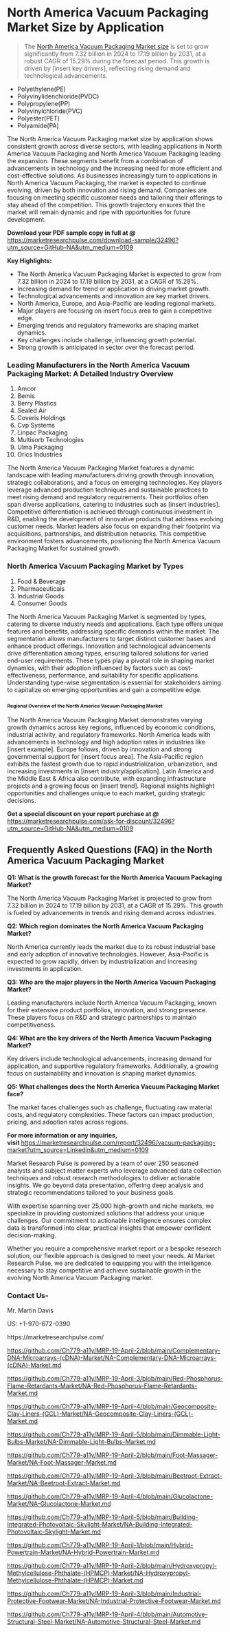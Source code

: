 <h1>North America Vacuum Packaging Market&nbsp;Size by Application</h1><blockquote><p>The <a href="https://marketresearchpulse.com/download-sample/32496?utm_source=GitHub-NA&amp;utm_medium=0109">North America Vacuum Packaging Market size</a> is set to grow significantly from 7.32 billion in 2024 to 17.19 billion by 2031, at a robust CAGR of 15.29% during the forecast period. This growth is driven by [insert key drivers], reflecting rising demand and technological advancements.</p></blockquote><ul><li>Polyethylene(PE) <li> Polyvinylidenchloride(PVDC) <li> Polypropylene(PP) <li> Polyvinylchloride(PVC) <li> Polyester(PET) <li> Polyamide(PA)</li></ul><p>The North America Vacuum Packaging market size by application shows consistent growth across diverse sectors, with leading applications in North America Vacuum Packaging and North America Vacuum Packaging leading the expansion. These segments benefit from a combination of advancements in technology and the increasing need for more efficient and cost-effective solutions. As businesses increasingly turn to applications in North America Vacuum Packaging, the market is expected to continue evolving, driven by both innovation and rising demand. Companies are focusing on meeting specific customer needs and tailoring their offerings to stay ahead of the competition. This growth trajectory ensures that the market will remain dynamic and ripe with opportunities for future development.</p><p><strong>Download your PDF sample copy in full at @ </strong><a href="https://marketresearchpulse.com/download-sample/32496?utm_source=GitHub-NA&amp;utm_medium=0109">https://marketresearchpulse.com/download-sample/32496?utm_source=GitHub-NA&amp;utm_medium=0109</a></p><p><strong>Key Highlights: </strong></p><ul><li>The North America Vacuum Packaging Market is expected to grow from 7.32 billion in 2024 to 17.19 billion by 2031, at a CAGR of 15.29%.</li><li>Increasing demand for trend or application is driving market growth.</li><li>Technological advancements and innovation are key market drivers.</li><li>North America, Europe, and Asia-Pacific are leading regional markets.</li><li>Major players are focusing on insert focus area to gain a competitive edge.</li><li>Emerging trends and regulatory frameworks are shaping market dynamics.</li><li>Key challenges include challenge, influencing growth potential.</li><li>Strong growth is anticipated in sector over the forecast period.</li></ul><h3>Leading Manufacturers in the North America Vacuum Packaging Market: A Detailed Industry Overview</h3><ol><li>Amcor</li><li>Bemis</li><li>Berry Plastics</li><li>Sealed Air</li><li>Coveris Holdings</li><li>Cvp Systems</li><li>Linpac Packaging</li><li>Multisorb Technologies</li><li>Ulma Packaging</li><li>Orics Industries</li></ol><div class="flex max-w-full flex-col flex-grow"><div class="min-h-8 text-message flex w-full flex-col items-end gap-2 whitespace-normal break-words [.text-message+&amp;]:mt-5" dir="auto" data-message-author-role="assistant" data-message-id="fd8432e4-4910-450d-b182-61b7bfb0a01f" data-message-model-slug="gpt-4o"><div class="flex w-full flex-col gap-1 empty:hidden first:pt-[3px]"><div class="markdown prose w-full break-words dark:prose-invert light"><p>The North America Vacuum Packaging Market features a dynamic landscape with leading manufacturers driving growth through innovation, strategic collaborations, and a focus on emerging technologies. Key players leverage advanced production techniques and sustainable practices to meet rising demand and regulatory requirements. Their portfolios often span diverse applications, catering to industries such as [insert industries]. Competitive differentiation is achieved through continuous investment in R&amp;D, enabling the development of innovative products that address evolving customer needs. Market leaders also focus on expanding their footprint via acquisitions, partnerships, and distribution networks. This competitive environment fosters advancements, positioning the North America Vacuum Packaging Market for sustained growth.</p></div></div></div></div><h3>North America Vacuum Packaging Market by Types</h3><ol><li>Food & Beverage <li> Pharmaceuticals <li> Industrial Goods <li> Consumer Goods</li></ol><div class="flex max-w-full flex-col flex-grow"><div class="min-h-8 text-message flex w-full flex-col items-end gap-2 whitespace-normal break-words [.text-message+&amp;]:mt-5" dir="auto" data-message-author-role="assistant" data-message-id="084470be-0bb7-4664-bddf-5156b4f41249" data-message-model-slug="gpt-4o-mini"><div class="flex w-full flex-col gap-1 empty:hidden first:pt-[3px]"><div class="markdown prose w-full break-words dark:prose-invert light"><p>The North America Vacuum Packaging Market is segmented by types, catering to diverse industry needs and applications. Each type offers unique features and benefits, addressing specific demands within the market. The segmentation allows manufacturers to target distinct customer bases and enhance product offerings. Innovation and technological advancements drive differentiation among types, ensuring tailored solutions for varied end-user requirements. These types play a pivotal role in shaping market dynamics, with their adoption influenced by factors such as cost-effectiveness, performance, and suitability for specific applications. Understanding type-wise segmentation is essential for stakeholders aiming to capitalize on emerging opportunities and gain a competitive edge.</p></div></div></div></div><h3><span style="font-size: 11px;">Regional Overview of the North America Vacuum Packaging Market</span></h3><div class="flex max-w-full flex-col flex-grow"><div class="min-h-8 text-message flex w-full flex-col items-end gap-2 whitespace-normal break-words [.text-message+&amp;]:mt-5" dir="auto" data-message-author-role="assistant" data-message-id="e9038762-ce64-4e30-91c9-9bd413514231" data-message-model-slug="gpt-4o-mini"><div class="flex w-full flex-col gap-1 empty:hidden first:pt-[3px]"><div class="markdown prose w-full break-words dark:prose-invert light"><p>The North America Vacuum Packaging Market demonstrates varying growth dynamics across key regions, influenced by economic conditions, industrial activity, and regulatory frameworks. North America leads with advancements in technology and high adoption rates in industries like [insert example]. Europe follows, driven by innovation and strong governmental support for [insert focus area]. The Asia-Pacific region exhibits the fastest growth due to rapid industrialization, urbanization, and increasing investments in [insert industry/application]. Latin America and the Middle East &amp; Africa also contribute, with expanding infrastructure projects and a growing focus on [insert trend]. Regional insights highlight opportunities and challenges unique to each market, guiding strategic decisions.</p></div></div></div></div><p><strong>Get a special discount on your report purchase at @ </strong><a href="https://marketresearchpulse.com/ask-for-discount/32496?utm_source=GitHub-NA&amp;utm_medium=0109">https://marketresearchpulse.com/ask-for-discount/32496?utm_source=GitHub-NA&amp;utm_medium=0109</a></p><h2>Frequently Asked Questions (FAQ) in the North America Vacuum Packaging Market</h2><p><strong>Q1: What is the growth forecast for the North America Vacuum Packaging Market?</strong></p><p>The North America Vacuum Packaging Market is projected to grow from 7.32 billion in 2024 to 17.19 billion by 2031, at a CAGR of 15.29%. This growth is fueled by advancements in trends and rising demand across industries.</p><p><strong>Q2: Which region dominates the North America Vacuum Packaging Market?</strong></p><p>North America currently leads the market due to its robust industrial base and early adoption of innovative technologies. However, Asia-Pacific is expected to grow rapidly, driven by industrialization and increasing investments in application.</p><p><strong>Q3: Who are the major players in the North America Vacuum Packaging Market?</strong></p><p>Leading manufacturers include North America Vacuum Packaging, known for their extensive product portfolios, innovation, and strong presence. These players focus on R&amp;D and strategic partnerships to maintain competitiveness.</p><p><strong>Q4: What are the key drivers of the North America Vacuum Packaging Market?</strong></p><p>Key drivers include technological advancements, increasing demand for application, and supportive regulatory frameworks. Additionally, a growing focus on sustainability and innovation is shaping market dynamics.</p><p><strong>Q5: What challenges does the North America Vacuum Packaging Market face?</strong></p><p>The market faces challenges such as challenge, fluctuating raw material costs, and regulatory complexities. These factors can impact production, pricing, and adoption rates across regions.</p><p><strong>For more information or any inquiries, visit&nbsp;</strong><a href="https://marketresearchpulse.com/report/32496/vacuum-packaging-market?utm_source=Linkedin&utm_medium=0109">https://marketresearchpulse.com/report/32496/vacuum-packaging-market?utm_source=Linkedin&utm_medium=0109</a></p><p>Market Research Pulse is powered by a team of over 250 seasoned analysts and subject matter experts who leverage advanced data collection techniques and robust research methodologies to deliver actionable insights. We go beyond data presentation, offering deep analysis and strategic recommendations tailored to your business goals.</p><p>With expertise spanning over 25,000 high-growth and niche markets, we specialize in providing customized solutions that address your unique challenges. Our commitment to actionable intelligence ensures complex data is transformed into clear, practical insights that empower confident decision-making.</p><p>Whether you require a comprehensive market report or a bespoke research solution, our flexible approach is designed to meet your needs. At Market Research Pulse, we are dedicated to equipping you with the intelligence necessary to stay competitive and achieve sustainable growth in the evolving North America Vacuum Packaging market.</p><h3><strong>Contact Us-</strong></h3><p>Mr. Martin Davis</p><p>US: +1-970-672-0390</p><p>https://marketresearchpulse.com/</p><p><a href="https://github.com/Ch779-a11y/MRP-19-April-2/blob/main/Complementary-DNA-Microarrays-(cDNA)-Market/NA-Complementary-DNA-Microarrays-(cDNA)-Market.md">https://github.com/Ch779-a11y/MRP-19-April-2/blob/main/Complementary-DNA-Microarrays-(cDNA)-Market/NA-Complementary-DNA-Microarrays-(cDNA)-Market.md</a></p><p><a href="https://github.com/Ch779-a11y/MRP-19-April-3/blob/main/Red-Phosphorus-Flame-Retardants-Market/NA-Red-Phosphorus-Flame-Retardants-Market.md">https://github.com/Ch779-a11y/MRP-19-April-3/blob/main/Red-Phosphorus-Flame-Retardants-Market/NA-Red-Phosphorus-Flame-Retardants-Market.md</a></p><p><a href="https://github.com/Ch779-a11y/MRP-19-April-4/blob/main/Geocomposite-Clay-Liners-(GCL)-Market/NA-Geocomposite-Clay-Liners-(GCL)-Market.md">https://github.com/Ch779-a11y/MRP-19-April-4/blob/main/Geocomposite-Clay-Liners-(GCL)-Market/NA-Geocomposite-Clay-Liners-(GCL)-Market.md</a></p><p><a href="https://github.com/Ch779-a11y/MRP-19-April-5/blob/main/Dimmable-Light-Bulbs-Market/NA-Dimmable-Light-Bulbs-Market.md">https://github.com/Ch779-a11y/MRP-19-April-5/blob/main/Dimmable-Light-Bulbs-Market/NA-Dimmable-Light-Bulbs-Market.md</a></p><p><a href="https://github.com/Ch779-a11y/MRP-19-April-2/blob/main/Foot-Massager-Market/NA-Foot-Massager-Market.md">https://github.com/Ch779-a11y/MRP-19-April-2/blob/main/Foot-Massager-Market/NA-Foot-Massager-Market.md</a></p><p><a href="https://github.com/Ch779-a11y/MRP-19-April-3/blob/main/Beetroot-Extract-Market/NA-Beetroot-Extract-Market.md">https://github.com/Ch779-a11y/MRP-19-April-3/blob/main/Beetroot-Extract-Market/NA-Beetroot-Extract-Market.md</a></p><p><a href="https://github.com/Ch779-a11y/MRP-19-April-4/blob/main/Glucolactone-Market/NA-Glucolactone-Market.md">https://github.com/Ch779-a11y/MRP-19-April-4/blob/main/Glucolactone-Market/NA-Glucolactone-Market.md</a></p><p><a href="https://github.com/Ch779-a11y/MRP-19-April-5/blob/main/Building-Integrated-Photovoltaic-Skylight-Market/NA-Building-Integrated-Photovoltaic-Skylight-Market.md">https://github.com/Ch779-a11y/MRP-19-April-5/blob/main/Building-Integrated-Photovoltaic-Skylight-Market/NA-Building-Integrated-Photovoltaic-Skylight-Market.md</a></p><p><a href="https://github.com/Ch779-a11y/MRP-19-April-1/blob/main/Hybrid-Powertrain-Market/NA-Hybrid-Powertrain-Market.md">https://github.com/Ch779-a11y/MRP-19-April-1/blob/main/Hybrid-Powertrain-Market/NA-Hybrid-Powertrain-Market.md</a></p><p><a href="https://github.com/Ch779-a11y/MRP-19-April-2/blob/main/Hydroxypropyl-Methylcellulose-Phthalate-(HPMCP)-Market/NA-Hydroxypropyl-Methylcellulose-Phthalate-(HPMCP)-Market.md">https://github.com/Ch779-a11y/MRP-19-April-2/blob/main/Hydroxypropyl-Methylcellulose-Phthalate-(HPMCP)-Market/NA-Hydroxypropyl-Methylcellulose-Phthalate-(HPMCP)-Market.md</a></p><p><a href="https://github.com/Ch779-a11y/MRP-19-April-3/blob/main/Industrial-Protective-Footwear-Market/NA-Industrial-Protective-Footwear-Market.md">https://github.com/Ch779-a11y/MRP-19-April-3/blob/main/Industrial-Protective-Footwear-Market/NA-Industrial-Protective-Footwear-Market.md</a></p><p><a href="https://github.com/Ch779-a11y/MRP-19-April-4/blob/main/Automotive-Structural-Steel-Market/NA-Automotive-Structural-Steel-Market.md">https://github.com/Ch779-a11y/MRP-19-April-4/blob/main/Automotive-Structural-Steel-Market/NA-Automotive-Structural-Steel-Market.md</a></p>
